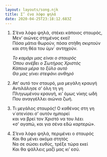 ```yaml
---
layout: layouts/song.njk
title: Σ’ ένα λόφο ψηλά
date: 2020-04-25T23:18:12.683Z
---
```

1. Σ’ένα λόφο ψηλά, στέκει κάποιος σταυρός,\
   Μεν’ αιώνες στημένος εκεί!\
   Πόσα μάτια θωρούν, πόσα στήθη σκιρτούν\
   και στη θέα του ύμν΄ αντηχούν.

   *Το καμάρι μας είναι ο σταυρός*\
   *Όπου ανέβει ο Σωτήρας Χριστός*\
   *Κάποια μέρα το ξύλο αυτό*\
   *Θα μας γίνει στεφάνι ανθηρό*
2. Απ’ αυτό τον σταυρό, μια μεγάλη κραυγή\
   Αντιλάλησε σ’ όλη τη γη\
   Πληγωμένου κραυγή, κι’ όμως νίκης ωδή\
   Που αναγγέλλει αιώνια ζωή.
3. Τι μεγάλος σταυρός! Ο καθένας στη γη\
   ν΄ατενίσει σ’ αυτόν ημπορεί\
   και να βρεί τον Χριστό να του λέει\
   «σ’ αγαπώ, και για σένα εδώ καρτερώ».
4. Σ’ενα λόφο ψηλά, περιμένει ο σταυρός\
   Και θα μένει ακόμα στητός\
   Να σε σώσει ευθύς, τρέξε τώρα εκεί\
   Και θα ψάλλεις μαζί μας κι’ εσύ.